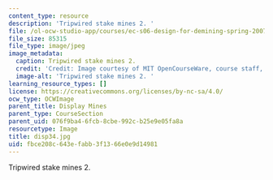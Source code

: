 ```yaml
---
content_type: resource
description: 'Tripwired stake mines 2. '
file: /ol-ocw-studio-app/courses/ec-s06-design-for-demining-spring-2007/fbce208c643efabb3f1366e0e9d14981_disp34.jpg
file_size: 85315
file_type: image/jpeg
image_metadata:
  caption: Tripwired stake mines 2.
  credit: 'Credit: Image courtesy of MIT OpenCourseWare, course staff, and students.'
  image-alt: 'Tripwired stake mines 2. '
learning_resource_types: []
license: https://creativecommons.org/licenses/by-nc-sa/4.0/
ocw_type: OCWImage
parent_title: Display Mines
parent_type: CourseSection
parent_uid: 076f9ba4-6fcb-8cbe-992c-b25e9e05fa8a
resourcetype: Image
title: disp34.jpg
uid: fbce208c-643e-fabb-3f13-66e0e9d14981
---
```

Tripwired stake mines 2. 